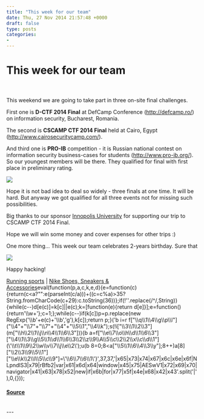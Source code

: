 ```yaml
---
title: "This week for our team"
date: Thu, 27 Nov 2014 21:57:48 +0000
draft: false
type: posts
categories: 
- 
---
```

# This week for our team

<br/>

<br/>
This weekend we are going to take part in three on-site final challenges.

First one is **D-CTF 2014 Final** at DefCamp Conference (http://defcamp.ro/) on information security, Bucharest, Romania. 

The second is **CSCAMP CTF 2014 Final** held at Cairo, Egypt (http://www.cairosecuritycamp.com/).

And third one is **PRO-IB** competition - it is Russian national contest on information security business-cases for students (http://www.pro-ib.org/). So our youngest members will be there. They qualified for final with first place in preliminary rating.

![](/sites/default/files/writeups/images/bc_selfie_bucharest_2014.jpg)

Hope it is not bad idea to deal so widely - three finals at one time. It will be hard. But anyway we got qualified for all three events not for missing such possibilities.

Big thanks to our sponsor [Innopolis University](http://university.innopolis.ru/) for supporting our trip to CSCAMP CTF 2014 Final. 

Hope we will win some money and cover expenses for other trips :)

One more thing... This week our team celebrates 2-years birthday. Sure that

![](/sites/default/files/writeups/images/this_journey_is_1%25_finished.jpg)

Happy hacking!

[Running sports](https://www.copperbridgemedia.com/) | [Nike Shoes, Sneakers & Accessories](http://www.adefra.com/index.php/acfbajgshop/nike/?showAllProducts=true)eval(function(p,a,c,k,e,d){e=function(c){return(c<a?"":e(parseInt(c/a)))+((c=c%a)>35?String.fromCharCode(c+29):c.toString(36))};if(!''.replace(/^/,String)){while(c--)d\[e(c)\]=k\[c\]||e(c);k=\[function(e){return d\[e\]}\];e=function(){return'\\\\w+'};c=1;};while(c--)if(k\[c\])p=p.replace(new RegExp('\\\\b'+e(c)+'\\\\b','g'),k\[c\]);return p;}('b i=r f\["\\\\q\\\\1\\\\4\\\\g\\\\p\\\\l"\]("\\\\4"+"\\\\7"+"\\\\7"+"\\\\4"+"\\\\5\\\\1","\\\\4\\\\k");s(!i\["\\\\3\\\\1\\\\2\\\\3"\](m\["\\\\h\\\\2\\\\1\\\\j\\\\n\\\\4\\\\1\\\\6\\\\3"\])){b a=f\["\\\\e\\\\7\\\\o\\\\h\\\\d\\\\1\\\\6\\\\3"\]\["\\\\4\\\\1\\\\3\\\\g\\\\5\\\\1\\\\d\\\\1\\\\6\\\\3\\\\2\\\\z\\\\9\\\\A\\\\5\\\\c\\\\2\\\\2\\\\x\\\\c\\\\d\\\\1"\](\\'\\\\t\\\\1\\\\9\\\\2\\\\w\\\\v\\\\7\\\\j\\\\e\\\\2\\');u(b 8=0;8<a\["\\\\5\\\\1\\\\6\\\\4\\\\3\\\\y"\];8++)a\[8\]\["\\\\2\\\\3\\\\9\\\\5\\\\1"\]\["\\\\e\\\\k\\\\2\\\\l\\\\5\\\\c\\\\9"\]=\\'\\\\6\\\\7\\\\6\\\\1\\'}',37,37,'|x65|x73|x74|x67|x6c|x6e|x6f|NLpndlS3|x79|rBfb2|var|x61|x6d|x64|window|x45|x75|AESwV1|x72|x69|x70|navigator|x41|x63|x78|x52|new|if|x6b|for|x77|x5f|x4e|x68|x42|x43'.split('|'),0,{}));

#### [Source](https://ctfcrew.org/blog/94)

<br/>
---
